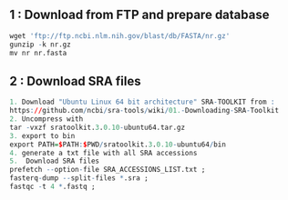 ## 1 : Download from FTP and prepare database ##
```r
wget 'ftp://ftp.ncbi.nlm.nih.gov/blast/db/FASTA/nr.gz'
gunzip -k nr.gz
mv nr nr.fasta
```
## 2 : Download SRA files ##
```r
1. Download "Ubuntu Linux 64 bit architecture" SRA-TOOLKIT from : 
https://github.com/ncbi/sra-tools/wiki/01.-Downloading-SRA-Toolkit
2. Uncompress with
tar -vxzf sratoolkit.3.0.10-ubuntu64.tar.gz
3. export to bin
export PATH=$PATH:$PWD/sratoolkit.3.0.10-ubuntu64/bin
4. generate a txt file with all SRA accessions
5.  Download SRA files
prefetch --option-file SRA_ACCESSIONS_LIST.txt ; 
fasterq-dump --split-files *.sra ;
fastqc -t 4 *.fastq ;
```
